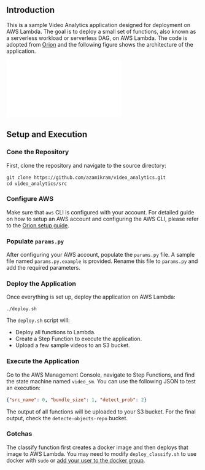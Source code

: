 ## Introduction

This is a sample Video Analytics application designed for deployment on AWS Lambda. The goal is to deploy a small set of functions, also known as a serverless workload or serverless DAG, on AWS Lambda. The code is adopted from [Orion](https://github.com/icanforce/Orion-OSDI22?tab=readme-ov-file#getting-started) and the following figure shows the architecture of the application.

![architecture of Video Analytics application](arch.pdf)

## Setup and Execution

### Cone the Repository
First, clone the repository and navigate to the source directory:
```
git clone https://github.com/azamikram/video_analytics.git
cd video_analytics/src
```

### Configure AWS
Make sure that `aws` CLI is configured with your account. For detailed guide on how to setup an AWS account and configuring the AWS CLI, please refer to the [Orion setup guide](https://github.com/icanforce/Orion-OSDI22?tab=readme-ov-file#getting-started).

### Populate `params.py`
After configuring your AWS account, populate the `params.py` file. A sample file named `params.py.example` is provided. Rename this file to `params.py` and add the required parameters.

### Deploy the Application
Once everything is set up, deploy the application on AWS Lambda:

```
./deploy.sh
```

The `deploy.sh` script will:
- Deploy all functions to Lambda.
- Create a Step Function to execute the application.
- Upload a few sample videos to an S3 bucket.

### Execute the Application

Go to the AWS Management Console, navigate to Step Functions, and find the state machine named `video_sm`. You can use the following JSON to test an execution:

```json
{"src_name": 0, "bundle_size": 1, "detect_prob": 2}
```

The output of all functions will be uploaded to your S3 bucket. For the final output, check the `detecte-objects-repo` bucket.

### Gotchas
The classify function first creates a docker image and then deploys that image to AWS Lambda. You may need to modify `deploy_classify.sh` to use docker with `sudo` or [add your user to the docker group](https://stackoverflow.com/questions/48957195/how-to-fix-docker-got-permission-denied-issue).

